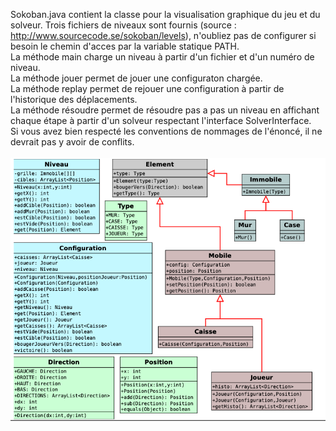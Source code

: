 Sokoban.java contient la classe pour la visualisation graphique du jeu et du solveur.
Trois fichiers de niveaux sont fournis (source : http://www.sourcecode.se/sokoban/levels), n'oubliez pas de configurer si besoin le chemin d'acces par la variable statique PATH.
</br>
La méthode main charge un niveau à partir d'un fichier et d'un numéro de niveau.</br>
La méthode jouer permet de jouer une configuraton chargée.</br>
La méthode replay permet de rejouer une configuration à partir de l'historique des déplacements.</br>
La méthode résoudre permet de résoudre pas a pas un niveau en affichant chaque étape à partir d'un solveur respectant l'interface SolverInterface.</br>
Si vous avez bien respecté les conventions de nommages de l'énoncé, il ne devrait pas y avoir de conflits.</br>
</br>
![](diagram.png)	
</br>
